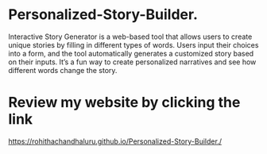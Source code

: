 # Personalized-Story-Builder.
Interactive Story Generator is a web-based tool that allows users to create unique stories by filling in different types of words. Users input their choices into a form, and the tool automatically generates a customized story based on their inputs. It’s a fun way to create personalized narratives and see how different words change the story.
# Review my website by clicking the link
https://rohithachandhaluru.github.io/Personalized-Story-Builder./
